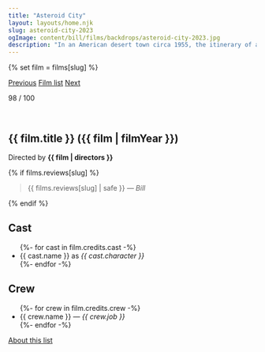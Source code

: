 ```yaml
---
title: "Asteroid City"
layout: layouts/home.njk
slug: asteroid-city-2023
ogImage: content/bill/films/backdrops/asteroid-city-2023.jpg
description: "In an American desert town circa 1955, the itinerary of a Junior Stargazer/Space Cadet convention is spectacularly disrupted by world-changing events."
---
```


{% set film = films[slug] %}

<nav class="films">
  <a class="prev" href="../all-of-us-strangers-2023">Previous</a>
  <a href="../">Film list</a>
  <a class="next" href="../blue-jean-2023">Next</a>
</nav>

<p>98 / 100</p>

<article class="film slug-asteroid-city-2023">
  <div class="backdrop-and-poster">
    <img class="poster" src="../films/posters/{{ slug }}.jpg" alt="">
    <img class="backdrop" src="../films/backdrops/{{ slug }}.jpg" alt="">
  </div>

  <h1>{{ film.title }} ({{ film | filmYear }})</h1>

  

  <p class="director">
    Directed by <strong>{{ film | directors }}</strong>
  </p>

  {% if films.reviews[slug] %}
    <blockquote> 
      {{ films.reviews[slug] | safe }} <em>— Bill</em>
    </blockquote> 
  {% endif %}

  <h2>
    Cast
  </h2>
  <ul>
    {%- for cast in film.credits.cast -%}
      <li>
        {{ cast.name }} as <em>{{ cast.character }}</em>
      </li>
    {%- endfor -%}
  </ul>

  <h2>
    Crew
  </h2>
  <ul>
    {%- for crew in film.credits.crew -%}
      <li>
        {{ crew.name }} &mdash; <em>{{ crew.job }}</em>
      </li>
    {%- endfor -%}
  </ul>
</article>
<footer>
  <a href="../about">About this list</a>
</footer>

